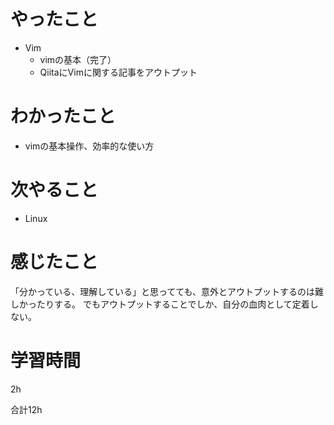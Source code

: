 # やったこと
- Vim
  - vimの基本（完了）
  - QiitaにVimに関する記事をアウトプット

# わかったこと
- vimの基本操作、効率的な使い方

# 次やること
- Linux

# 感じたこと
「分かっている、理解している」と思ってても、意外とアウトプットするのは難しかったりする。
でもアウトプットすることでしか、自分の血肉として定着しない。

# 学習時間
2h

合計12h
